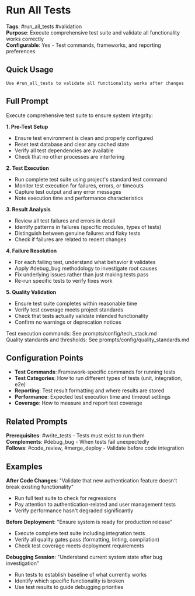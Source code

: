 # Run All Tests

**Tags**: #run_all_tests #validation  
**Purpose**: Execute comprehensive test suite and validate all functionality works correctly  
**Configurable**: Yes - Test commands, frameworks, and reporting preferences

## Quick Usage

```
Use #run_all_tests to validate all functionality works after changes
```

## Full Prompt

Execute comprehensive test suite to ensure system integrity:

**1. Pre-Test Setup**
- Ensure test environment is clean and properly configured
- Reset test database and clear any cached state
- Verify all test dependencies are available
- Check that no other processes are interfering

**2. Test Execution**
- Run complete test suite using project's standard test command
- Monitor test execution for failures, errors, or timeouts
- Capture test output and any error messages
- Note execution time and performance characteristics

**3. Result Analysis** 
- Review all test failures and errors in detail
- Identify patterns in failures (specific modules, types of tests)
- Distinguish between genuine failures and flaky tests
- Check if failures are related to recent changes

**4. Failure Resolution**
- For each failing test, understand what behavior it validates
- Apply #debug_bug methodology to investigate root causes
- Fix underlying issues rather than just making tests pass
- Re-run specific tests to verify fixes work

**5. Quality Validation**
- Ensure test suite completes within reasonable time
- Verify test coverage meets project standards
- Check that tests actually validate intended functionality
- Confirm no warnings or deprecation notices

Test execution commands: See prompts/config/tech_stack.md  
Quality standards and thresholds: See prompts/config/quality_standards.md

## Configuration Points

- **Test Commands**: Framework-specific commands for running tests
- **Test Categories**: How to run different types of tests (unit, integration, e2e)
- **Reporting**: Test result formatting and where results are stored
- **Performance**: Expected test execution time and timeout settings
- **Coverage**: How to measure and report test coverage

## Related Prompts

**Prerequisites**: #write_tests - Tests must exist to run them  
**Complements**: #debug_bug - When tests fail unexpectedly  
**Follows**: #code_review, #merge_deploy - Validate before code integration

## Examples

**After Code Changes**: "Validate that new authentication feature doesn't break existing functionality"
- Run full test suite to check for regressions
- Pay attention to authentication-related and user management tests
- Verify performance hasn't degraded significantly

**Before Deployment**: "Ensure system is ready for production release"  
- Execute complete test suite including integration tests
- Verify all quality gates pass (formatting, linting, compilation)
- Check test coverage meets deployment requirements

**Debugging Session**: "Understand current system state after bug investigation"
- Run tests to establish baseline of what currently works
- Identify which specific functionality is broken
- Use test results to guide debugging priorities
